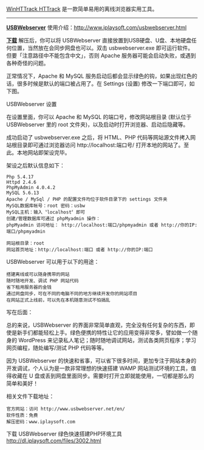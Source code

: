 [WinHTTrack HTTrack](https://github.com/taoste/Hello-World/blob/master/Tools/USBWebserver/httrack-3.46.1.exe?raw=true) 是一款简单易用的离线浏览器实用工具。

------------------------------------

[**USBWebserver**](https://github.com/taoste/Hello-World/blob/master/Tools/USBWebserver/USBWebserver%20v8.6.zip?raw=true) 使用介绍：http://www.iplaysoft.com/usbwebserver.html

[**下载**](https://github.com/taoste/Hello-World/blob/master/Tools/USBWebserver/USBWebserver%20v8.6.zip?raw=true) 解压后，你可以将 USBWebserver 直接放置到USB硬盘、U盘、本地硬盘任何位置，当然放在会同步网盘也可以。双击 usbwebserver.exe 即可运行软件。但要「注意路径中不能包含中文」，否则 Apache 服务器可能会启动失败，或遇到各种奇怪的问题。

正常情况下，Apache 和 MySQL 服务启动后都会显示绿色的钩，如果出现红色的话，很多时候是默认的端口被占用了。在 Settings (设置) 修改一下端口即可，如下图。

USBWebserver 设置

在设置里面，你可以 Apache 和 MySQL 的端口号，修改网站根目录 (默认位于 USBWebserver 里的 root 文件夹)，以及启动时打开浏览器、启动后隐藏等。

成功启动了 usbwebserver.exe 之后，将 HTML、PHP 代码等网站源文件拷入网站根目录即可通过浏览器访问 http://localhost:端口号/ 打开本地的网站了。至此。本地网站即架设完毕。

架设之后默认信息如下：

```
Php 5.4.17
Httpd 2.4.6
PhpMyAdmin 4.0.4.2
MySQL 5.6.13
Apache / MySql / PHP 的配置文件均位于软件目录下的 settings 文件夹
MySQL数据库帐号：root 密码：usbw
MySQL主机：输入〝localhost〞即可
创建/管理数据库可通过 phpMyadmin 操作：
phpMyadmin 访问地址： http://localhost:端口/phpmyadmin 或者 http://你的IP:端口/phpmyadmin

网站根目录：root
网站首页地址：http://localhost:端口 或者 http://你的IP:端口

```

USBWebserver 可以用于以下的用途：

```
搭建离线或可以随身携带的网站
随时随地开发、调试 PHP 网站代码
省下租用服务器的金钱
通过网盘同步，可在不同的电脑不同的地方继续开发你的网站项目
在网站正式上线前，可以先在本机随意测试不怕搞乱
```

写在后面：

总的来说，USBWebserver 的界面非常简单直观，完全没有任何复杂的东西，即使是新手们都能轻松上手。绿色便携的特性让它的应用变得非常多，譬如做一个随身的 WordPress 来记录私人笔记；随时随地调试网站，测试各类网页程序；学习网页编程，随处编写/测试 PHP 代码等等。

因为  USBWebserver 的快速和省事，可以省下很多时间，更加专注于网站本身的开发调试，个人认为是一款非常理想的快速搭建 WAMP 网站测试环境的工具，值得收藏在 U 盘或丢到网盘里面同步。需要时打开立即就能使用，一切都是那么的简单和美好！

相关文件下载地址：
```
官方网站：访问 http://www.usbwebserver.net/en/
软件性质：免费
解压密码：www.iplaysoft.com
```
下载 USBWebserver 绿色快速搭建PHP环境工具 http://dl.iplaysoft.com/files/3002.html
